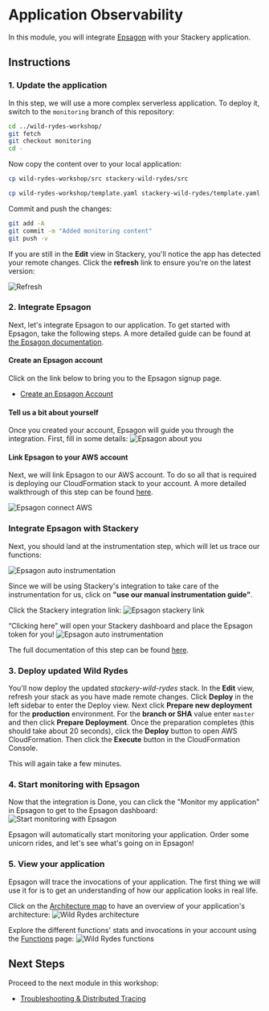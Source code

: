 # Application Observability
In this module, you will integrate [Epsagon](https://epsagon.com) with your Stackery application.

## Instructions

### 1. Update the application 
In this step, we will use a more complex serverless application. To deploy it, switch to the `monitoring` branch of this repository:

```bash
cd ../wild-rydes-workshop/
git fetch
git checkout monitoring
cd -
```

Now copy the content over to your local application:

```bash
cp wild-rydes-workshop/src stackery-wild-rydes/src
```
```bash
cp wild-rydes-workshop/template.yaml stackery-wild-rydes/template.yaml
```

Commit and push the changes:

```bash
git add -A
git commit -m "Added monitoring content"
git push -v
```

If you are still in the **Edit** view in Stackery, you'll notice the app has detected your remote changes. Click the **refresh** link to ensure you're on the latest version:

![Refresh](./images/01-refresh.png)

### 2. Integrate Epsagon
Next, let's integrate Epsagon to our application. To get started with Epsagon, take the following steps. A more detailed guide can be found at [the Epsagon documentation](https://docs.epsagon.com/docs/quickstart).

#### Create an Epsagon account
Click on the link below to bring you to the Epsagon signup page.

* [Create an Epsagon Account](https://dashboard.epsagon.com/signup)


#### Tell us a bit about yourself
Once you created your account, Epsagon will guide you through the integration. First, fill in some details:
![Epsagon about you](./images/06-epsagon-about-you.png)

#### Link Epsagon to your AWS account
Next, we will link Epsagon to our AWS account. To do so all that is required is deploying our CloudFormation stack to your account. A more detailed walkthrough of this step can be found [here](https://docs.epsagon.com/docs/aws-lambda-monitoring).

![Epsagon connect AWS](./images/06-epsagon-connect-aws.png)

### Integrate Epsagon with Stackery
Next, you should land at the instrumentation step, which will let us trace our functions:

![Epsagon auto instrumentation](./images/06-epsagon-auto-instrumentation.png)

Since we will be using Stackery's integration to take care of the instrumentation for us, click on **"use our manual instrumentation guide"**.

Click the Stackery integration link:
![Epsagon stackery link](images/06-epsagon-stackery-link.png)

“Clicking here” will open your Stackery dashboard and place the Epsagon token for you!
![Epsagon auto instrumentation](images/06-epsagon-stackery-set-token.png)

The full documentation of this step can be found [here](https://docs.epsagon.com/docs/stackery).


### 3. Deploy updated Wild Rydes
You'll now deploy the updated *stackery-wild-rydes* stack. In the **Edit** view, refresh your stack as you have made remote changes. Click **Deploy** in the left sidebar to enter the Deploy view. Next click **Prepare new deployment** for the **production** environment. For the **branch or SHA** value enter `master` and  then click **Prepare Deployment**. Once the preparation completes (this should take about 20 seconds), click the **Deploy** button to open AWS CloudFormation. Then click the **Execute** button in the CloudFormation Console.

This will again take a few minutes.

### 4. Start monitoring with Epsagon
Now that the integration is Done, you can click the "Monitor my application" in Epsagon to get to the Epsagon dashboard:
![Start monitoring with Epsagon](images/06-epsagon-start-monitoring.png)

Epsagon will automatically start monitoring your application. Order some unicorn rides, and let's see what's going on in Epsagon!


### 5. View your application
Epsagon will trace the invocations of your application. The first thing we will use it for is to get an understanding of how our application looks in real life.

Click on the [Architecture map](https://dashboard.epsagon.com/applications/stackery-wild-rydes-production/architecture) to have an overview of your application's architecture:
![Wild Rydes architecture](images/06-architecture.png)

Explore the different functions' stats and invocations in your account using the [Functions](https://dashboard.epsagon.com/functions) page:
![Wild Rydes functions](images/06-functions.png)


## Next Steps
Proceed to the next module in this workshop:

* [Troubleshooting & Distributed Tracing](07-troubleshooting-distributed-tracing.md)

